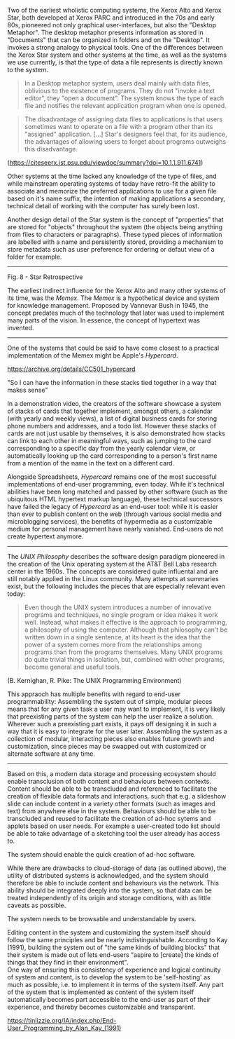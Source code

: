 Two of the earliest wholistic computing systems, the Xerox Alto and Xerox Star, both developed at Xerox PARC and introduced in the 70s and early 80s, pioneered not only graphical user-interfaces, but also the "Desktop Metaphor".
The desktop metaphor presents information as stored in "Documents" that can be organized in folders and on the "Desktop". It invokes a strong analogy to physical tools.
One of the differences between the Xerox Star system and other systems at the time, as well as the systems we use currently, is that the type of data a file represents is directly known to the system.

> In a Desktop metaphor system, users deal mainly with data files, oblivious to the existence of programs.
> They do not "invoke a text editor", they "open a document".
> The system knows the type of each file and notifies the relevant application program when one is opened.

> The disadvantage of assigning data files to applications is that users sometimes want to operate on a file with a program other than
its "assigned" application. \[...\]
> Star's designers feel that, for its audience, the advantages of allowing users to forget
about programs outweighs this disadvantage.

(https://citeseerx.ist.psu.edu/viewdoc/summary?doi=10.1.1.911.6741)

Other systems at the time lacked any knowledge of the type of files,
and while mainstream operating systems of today have retro-fit the ability to associate and memorize the preferred applications to use for a given file based on it's name suffix, the intention of making applications a secondary, technical detail of working with the computer has surely been lost.

Another design detail of the Star system is the concept of "properties" that are stored for "objects" throughout the system (the objects being anything from files to characters or paragraphs).
These typed pieces of information are labelled with a name and persistently stored, providing a mechanism to store metadata such as user preference for ordering or defaut view of a folder for example.

***

Fig. 8 - Star Retrospective

The earliest indirect influence for the Xerox Alto and many other systems of its time,
was the *Memex*. The *Memex* is a hypothetical device and system for knowledge management.
Proposed by Vannevar Bush in 1945, the concept predates much of the technology that later was used to implement many parts of the vision. In essence, the concept of hypertext was invented.

***

One of the systems that could be said to have come closest to a practical implementation of the Memex might be Apple's *Hypercard*.

https://archive.org/details/CC501_hypercard

"So I can have the information in these stacks tied together in a way that makes sense"

In a demonstration video, the creators of the software showcase a system of stacks of cards that together implement, amongst others, a calendar (with yearly and weekly views), a list of digital business cards for storing phone numbers and addresses, and a todo list.
However these stacks of cards are not just usable by themselves, it is also demonstrated how stacks can link to each other in meaningful ways, such as jumping to the card corresponding to a specific day from the yearly calendar view, or automatically looking up the card corresponding to a person's first name from a mention of the name in the text on a different card.

Alongside Spreadsheets, *Hypercard* remains one of the most successful implementations of end-user programming, even today.
While it's technical abilities have been long matched and passed by other software (such as the ubiquitous HTML hypertext markup language), these technical successors have failed the legacy of *Hypercard* as an end-user tool:
while it is easier than ever to publish content on the web (through various social media and microblogging services), the benefits of hypermedia as a customizable medium for personal management have nearly vanished.
End-users do not create hypertext anymore.

***

The *UNIX Philosophy* describes the software design paradigm pioneered in the creation of the Unix operating system at the AT&T Bell Labs
research center in the 1960s. The concepts are considered quite influental and are still notably applied in the Linux community.
Many attempts at summaries exist, but the following includes the pieces that are especially relevant even today:

> Even though the UNIX system introduces a number of innovative programs and techniques, no single program or idea makes it work well.
> Instead, what makes it effective is the approach to programming, a philosophy of using the computer. Although that philosophy can't be
> written down in a single sentence, at its heart is the idea that the power of a system comes more from the relationships among programs
> than from the programs themselves. Many UNIX programs do quite trivial things in isolation, but, combined with other programs,
> become general and useful tools.

(B. Kernighan, R. Pike: The UNIX Programming Environment)

This appraoch has multiple benefits with regard to end-user programmability:
Assembling the system out of simple, modular pieces means that for any given task a user may want to implement,
it is very likely that preexisting parts of the system can help the user realize a solution.
Wherever such a preexisting part exists, it pays off designing it in such a way that it is easy to integrate for the user later.
Assembling the system as a collection of modular, interacting pieces also enables future growth and customization,
since pieces may be swapped out with customized or alternate software at any time. 

***

Based on this, a modern data storage and processing ecosystem should enable transclusion of both content and behaviours
between contexts.
Content should be able to be transcluded and referenced to facilitate the creation of flexible data formats and interactions,
such that e.g. a slideshow slide can include content in a variety other formats (such as images and text) from anywhere else in the system.
Behaviours should be able to be transcluded and reused to facilitate the creation of ad-hoc sytems and applets based on user needs.
For example a user-created todo list should be able to take advantage of a sketching tool the user already has access to.

The system should enable the quick creation of ad-hoc software.

While there are drawbacks to cloud-storage of data (as outlined above), the utility of distributed systems is acknowledged,
and the system should therefore be able to include content and behaviours via the network.
This ability should be integrated deeply into the system, so that data can be treated independently of its origin and storage conditions,
with as little caveats as possible.

The system needs to be browsable and understandable by users.

Editing content in the system and customizing the system itself should follow the same principles and be nearly indistinguishable. According to Kay (1991), building the system out of "the same kinds of building blocks" that their system is made out of lets end-users "aspire to \[create\] the kinds of things that they find in their environment".  
One way of ensuring this consistency of experience and logical continuity of system and content,
is to develop the system to be 'self-hosting' as much as possible, i.e. to implement it in terms of the system itself. Any part of the system that is implemented as content of the system itself automatically becomes part accessible to the end-user as part of their experience, and thereby becomes customizable and transparent.

https://tinlizzie.org/IA/index.php/End-User_Programming_by_Alan_Kay_(1991)
